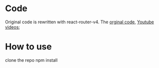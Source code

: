 # Code
Original code is rewritten with react-router-v4. 
The [orginal code](learncodeacademy/react-js-tutorials),
[Youtube videos](https://www.youtube.com/watch?v=XVdwq8W2ZsM&index=8&list=PLoYCgNOIyGABj2GQSlDRjgvXtqfDxKm5b);
# How to use
clone the repo
npm install
